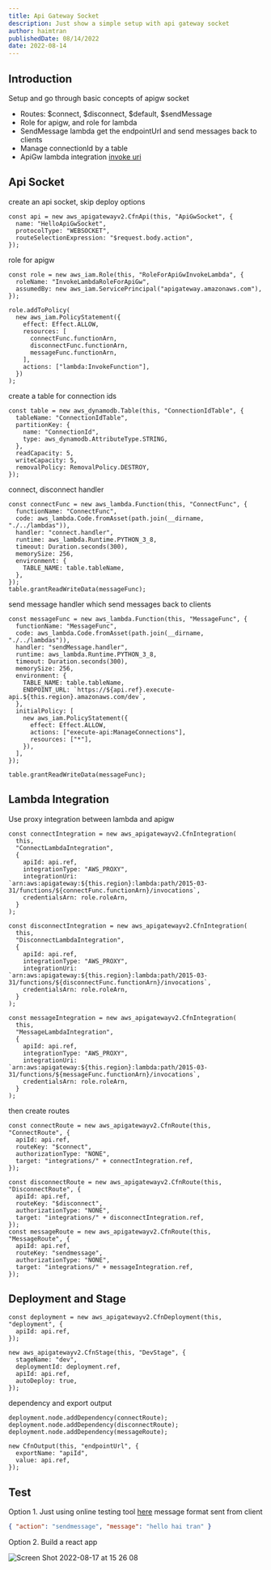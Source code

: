 ```yaml
---
title: Api Gateway Socket
description: Just show a simple setup with api gateway socket
author: haimtran
publishedDate: 08/14/2022
date: 2022-08-14
---
```


## Introduction

Setup and go through basic concepts of apigw socket

- Routes: $connect, $disconnect, $default, $sendMessage
- Role for apigw, and role for lambda
- SendMessage lambda get the endpointUrl and send messages back to clients
- Manage connectionId by a table
- ApiGw lambda integration [invoke uri](https://docs.aws.amazon.com/lambda/latest/dg/API_Invoke.html)

## Api Socket

create an api socket, skip deploy options

```tsx
const api = new aws_apigatewayv2.CfnApi(this, "ApiGwSocket", {
  name: "HelloApiGwSocket",
  protocolType: "WEBSOCKET",
  routeSelectionExpression: "$request.body.action",
});
```

role for apigw

```tsx
const role = new aws_iam.Role(this, "RoleForApiGwInvokeLambda", {
  roleName: "InvokeLambdaRoleForApiGw",
  assumedBy: new aws_iam.ServicePrincipal("apigateway.amazonaws.com"),
});

role.addToPolicy(
  new aws_iam.PolicyStatement({
    effect: Effect.ALLOW,
    resources: [
      connectFunc.functionArn,
      disconnectFunc.functionArn,
      messageFunc.functionArn,
    ],
    actions: ["lambda:InvokeFunction"],
  })
);
```

create a table for connection ids

```tsx
const table = new aws_dynamodb.Table(this, "ConnectionIdTable", {
  tableName: "ConnectionIdTable",
  partitionKey: {
    name: "ConnectionId",
    type: aws_dynamodb.AttributeType.STRING,
  },
  readCapacity: 5,
  writeCapacity: 5,
  removalPolicy: RemovalPolicy.DESTROY,
});
```

connect, disconnect handler

```tsx
const connectFunc = new aws_lambda.Function(this, "ConnectFunc", {
  functionName: "ConnectFunc",
  code: aws_lambda.Code.fromAsset(path.join(__dirname, "./../lambdas")),
  handler: "connect.handler",
  runtime: aws_lambda.Runtime.PYTHON_3_8,
  timeout: Duration.seconds(300),
  memorySize: 256,
  environment: {
    TABLE_NAME: table.tableName,
  },
});
table.grantReadWriteData(messageFunc);
```

send message handler which send messages back to clients

```tsx
const messageFunc = new aws_lambda.Function(this, "MessageFunc", {
  functionName: "MessageFunc",
  code: aws_lambda.Code.fromAsset(path.join(__dirname, "./../lambdas")),
  handler: "sendMessage.handler",
  runtime: aws_lambda.Runtime.PYTHON_3_8,
  timeout: Duration.seconds(300),
  memorySize: 256,
  environment: {
    TABLE_NAME: table.tableName,
    ENDPOINT_URL: `https://${api.ref}.execute-api.${this.region}.amazonaws.com/dev`,
  },
  initialPolicy: [
    new aws_iam.PolicyStatement({
      effect: Effect.ALLOW,
      actions: ["execute-api:ManageConnections"],
      resources: ["*"],
    }),
  ],
});

table.grantReadWriteData(messageFunc);
```

## Lambda Integration

Use proxy integration between lambda and apigw

```tsx
const connectIntegration = new aws_apigatewayv2.CfnIntegration(
  this,
  "ConnectLambdaIntegration",
  {
    apiId: api.ref,
    integrationType: "AWS_PROXY",
    integrationUri: `arn:aws:apigateway:${this.region}:lambda:path/2015-03-31/functions/${connectFunc.functionArn}/invocations`,
    credentialsArn: role.roleArn,
  }
);

const disconnectIntegration = new aws_apigatewayv2.CfnIntegration(
  this,
  "DisconnectLambdaIntegration",
  {
    apiId: api.ref,
    integrationType: "AWS_PROXY",
    integrationUri: `arn:aws:apigateway:${this.region}:lambda:path/2015-03-31/functions/${disconnectFunc.functionArn}/invocations`,
    credentialsArn: role.roleArn,
  }
);

const messageIntegration = new aws_apigatewayv2.CfnIntegration(
  this,
  "MessageLambdaIntegration",
  {
    apiId: api.ref,
    integrationType: "AWS_PROXY",
    integrationUri: `arn:aws:apigateway:${this.region}:lambda:path/2015-03-31/functions/${messageFunc.functionArn}/invocations`,
    credentialsArn: role.roleArn,
  }
);
```

then create routes

```tsx
const connectRoute = new aws_apigatewayv2.CfnRoute(this, "ConnectRoute", {
  apiId: api.ref,
  routeKey: "$connect",
  authorizationType: "NONE",
  target: "integrations/" + connectIntegration.ref,
});

const disconnectRoute = new aws_apigatewayv2.CfnRoute(this, "DisconnectRoute", {
  apiId: api.ref,
  routeKey: "$disconnect",
  authorizationType: "NONE",
  target: "integrations/" + disconnectIntegration.ref,
});
const messageRoute = new aws_apigatewayv2.CfnRoute(this, "MessageRoute", {
  apiId: api.ref,
  routeKey: "sendmessage",
  authorizationType: "NONE",
  target: "integrations/" + messageIntegration.ref,
});
```

## Deployment and Stage

```tsx
const deployment = new aws_apigatewayv2.CfnDeployment(this, "deployment", {
  apiId: api.ref,
});

new aws_apigatewayv2.CfnStage(this, "DevStage", {
  stageName: "dev",
  deploymentId: deployment.ref,
  apiId: api.ref,
  autoDeploy: true,
});
```

dependency and export output

```tsx
deployment.node.addDependency(connectRoute);
deployment.node.addDependency(disconnectRoute);
deployment.node.addDependency(messageRoute);

new CfnOutput(this, "endpointUrl", {
  exportName: "apiId",
  value: api.ref,
});
```

## Test

Option 1. Just using online testing tool [here](https://www.piesocket.com/)
message format sent from client

```json
{ "action": "sendmessage", "message": "hello hai tran" }
```

Option 2. Build a react app

![Screen Shot 2022-08-17 at 15 26 08](https://user-images.githubusercontent.com/20411077/185071824-7f99e582-479c-493e-983e-959aab68dcd2.png)
